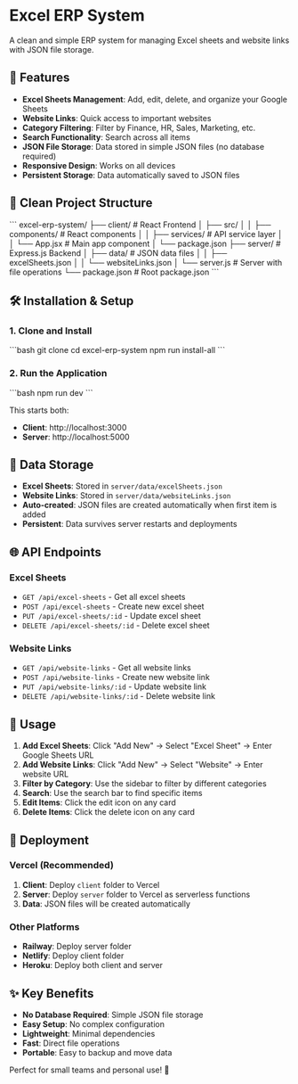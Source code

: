 # Excel ERP System

A clean and simple ERP system for managing Excel sheets and website links with JSON file storage.

## 🚀 Features

- **Excel Sheets Management**: Add, edit, delete, and organize your Google Sheets
- **Website Links**: Quick access to important websites
- **Category Filtering**: Filter by Finance, HR, Sales, Marketing, etc.
- **Search Functionality**: Search across all items
- **JSON File Storage**: Data stored in simple JSON files (no database required)
- **Responsive Design**: Works on all devices
- **Persistent Storage**: Data automatically saved to JSON files

## 📁 Clean Project Structure

\`\`\`
excel-erp-system/
├── client/                 # React Frontend
│   ├── src/
│   │   ├── components/     # React components
│   │   ├── services/       # API service layer
│   │   └── App.jsx         # Main app component
│   └── package.json
├── server/                 # Express.js Backend
│   ├── data/              # JSON data files
│   │   ├── excelSheets.json
│   │   └── websiteLinks.json
│   └── server.js          # Server with file operations
└── package.json           # Root package.json
\`\`\`

## 🛠️ Installation & Setup

### 1. Clone and Install
\`\`\`bash
git clone <your-repo-url>
cd excel-erp-system
npm run install-all
\`\`\`

### 2. Run the Application
\`\`\`bash
npm run dev
\`\`\`

This starts both:
- **Client**: http://localhost:3000
- **Server**: http://localhost:5000

## 💾 Data Storage

- **Excel Sheets**: Stored in `server/data/excelSheets.json`
- **Website Links**: Stored in `server/data/websiteLinks.json`
- **Auto-created**: JSON files are created automatically when first item is added
- **Persistent**: Data survives server restarts and deployments

## 🌐 API Endpoints

### Excel Sheets
- `GET /api/excel-sheets` - Get all excel sheets
- `POST /api/excel-sheets` - Create new excel sheet
- `PUT /api/excel-sheets/:id` - Update excel sheet
- `DELETE /api/excel-sheets/:id` - Delete excel sheet

### Website Links
- `GET /api/website-links` - Get all website links
- `POST /api/website-links` - Create new website link
- `PUT /api/website-links/:id` - Update website link
- `DELETE /api/website-links/:id` - Delete website link

## 🔧 Usage

1. **Add Excel Sheets**: Click "Add New" → Select "Excel Sheet" → Enter Google Sheets URL
2. **Add Website Links**: Click "Add New" → Select "Website" → Enter website URL
3. **Filter by Category**: Use the sidebar to filter by different categories
4. **Search**: Use the search bar to find specific items
5. **Edit Items**: Click the edit icon on any card
6. **Delete Items**: Click the delete icon on any card

## 🚀 Deployment

### Vercel (Recommended)
1. **Client**: Deploy `client` folder to Vercel
2. **Server**: Deploy `server` folder to Vercel as serverless functions
3. **Data**: JSON files will be created automatically

### Other Platforms
- **Railway**: Deploy server folder
- **Netlify**: Deploy client folder
- **Heroku**: Deploy both client and server

## ✨ Key Benefits

- **No Database Required**: Simple JSON file storage
- **Easy Setup**: No complex configuration
- **Lightweight**: Minimal dependencies
- **Fast**: Direct file operations
- **Portable**: Easy to backup and move data

Perfect for small teams and personal use! 🎯

